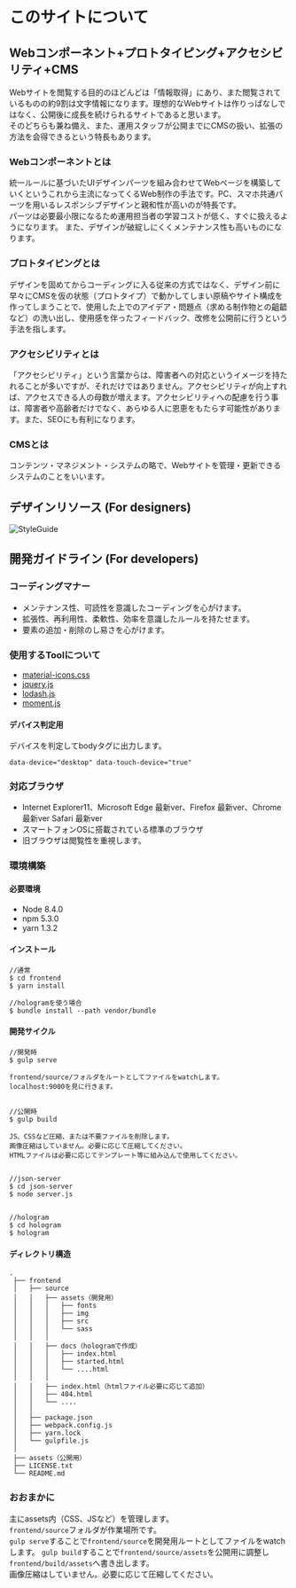 # このサイトについて


## Webコンポーネント+プロトタイピング+アクセシビリティ+CMS

Webサイトを閲覧する目的のほどんどは「情報取得」にあり、また閲覧されているものの約9割は文字情報になります。理想的なWebサイトは作りっぱなしではなく、公開後に成長を続けられるサイトであると思います。<br>
そのどちらも兼ね備え、また、運用スタッフが公開までにCMSの扱い、拡張の方法を会得できるという特長もあります。

### Webコンポーネントとは
統一ルールに基づいたUIデザインパーツを組み合わせてWebページを構築していくというこれから主流になってくるWeb制作の手法です。PC、スマホ共通パーツを用いるレスポンシブデザインと親和性が高いのが特長です。<br>
パーツは必要最小限になるため運用担当者の学習コストが低く、すぐに扱えるようになります。
また、デザインが破綻しにくくメンテナンス性も高いものになります。

### プロトタイピングとは
デザインを固めてからコーディングに入る従来の方式ではなく、デザイン前に早々にCMSを仮の状態（プロトタイプ）で動かしてしまい原稿やサイト構成を作ってしまうことで、使用した上でのアイデア・問題点（求める制作物との齟齬など）の洗い出し、使用感を伴ったフィードバック、改修を公開前に行うという手法を指します。

### アクセシビリティとは
「アクセシビリティ」という言葉からは、障害者への対応というイメージを持たれることが多いですが、それだけではありません。アクセシビリティが向上すれば、アクセスできる人の母数が増えます。アクセシビリティへの配慮を行う事は、障害者や高齢者だけでなく、あらゆる人に恩恵をもたらす可能性があります。また、SEOにも有利になります。

### CMSとは
コンテンツ・マネジメント・システムの略で、Webサイトを管理・更新できるシステムのことをいいます。


## デザインリソース (For designers)

![StyleGuide](/tamshow/jwps/blob/images/style-guide.png)


## 開発ガイドライン (For developers)


### コーディングマナー
 - メンテナンス性、可読性を意識したコーディングを心がけます。
 - 拡張性、再利用性、柔軟性、効率を意識したルールを持たせます。
 - 要素の追加・削除のし易さを心がけます。


### 使用するToolについて
 - [material-icons.css](material-icons.css)
 - [jquery.js](jquery.js)
 - [lodash.js](lodash.js)
 - [moment.js](moment.js)


#### デバイス判定用
デバイスを判定してbodyタグに出力します。   
```
data-device="desktop" data-touch-device="true"
```


### 対応ブラウザ

 - Internet Explorer11、Microsoft Edge 最新ver、Firefox 最新ver、Chrome 最新ver Safari 最新ver
 - スマートフォンOSに搭載されている標準のブラウザ
 - 旧ブラウザは閲覧性を重視します。


### 環境構築

#### 必要環境
- Node 8.4.0
- npm 5.3.0
- yarn 1.3.2


#### インストール
```
//通常
$ cd frontend
$ yarn install

//hologramを使う場合
$ bundle install --path vendor/bundle
```

#### 開発サイクル

```
//開発時
$ gulp serve

frontend/source/フォルダをルートとしてファイルをwatchします。
localhost:9000を見に行きます。


//公開時
$ gulp build

JS、CSSなど圧縮、または不要ファイルを削除します。
画像圧縮はしていません。必要に応じて圧縮してください。
HTMLファイルは必要に応じてテンプレート等に組み込んで使用してください。


//json-server
$ cd json-server
$ node server.js


//hologram
$ cd hologram
$ hologram

```


#### ディレクトリ構造

```
.
 ├── frontend
 │   ├── source
 │   │   ├── assets（開発用）
 │   │   │   ├── fonts
 │   │   │   ├── img
 │   │   │   ├── src
 │   │   │   └── sass
 │   │   │
 │   │   ├── docs（hologramで作成）
 │   │   │   ├── index.html
 │   │   │   ├── started.html
 │   │   │   └── ....html
 │   │   │
 │   │   ├── index.html（htmlファイル必要に応じて追加）
 │   │   ├── 404.html
 │   │   └── ....
 │   │
 │   ├── package.json
 │   ├── webpack.config.js
 │   ├── yarn.lock
 │   └── gulpfile.js
 │
 ├── assets（公開用）
 ├── LICENSE.txt
 └── README.md
```


### おおまかに
主にassets内（CSS、JSなど）を管理します。   
`frontend/source`フォルダが作業場所です。   
`gulp serve`することで`frontend/source`を開発用ルートとしてファイルをwatchします。
`gulp build`することで`frontend/source/assets`を公開用に調整し`frontend/build/assets`へ書き出します。   
画像圧縮はしていません。必要に応じて圧縮してください。 
